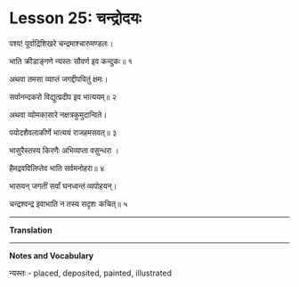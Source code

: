 # Lesson 25: चन्द्रोदयः

पश्य! पूर्वाद्रिशिखरे चन्द्रमाश्चारुमण्डलः।

भाति क्रीडाङ्गणे न्यस्तः सौवर्ण इव कन्दुकः॥ १

अथवा तमसा व्याप्तं जगद्दीपयितुं क्षमः।

सर्वानन्दकरो विद्युत्प्रदीप इव भात्ययम्॥ २

अथवा व्योमकासारे नक्षत्रकुमुदान्विते।

पयोदशैवलाकीर्णे भात्ययं राजहमसवत्॥ ३

भासुरैस्तस्य किरणैः अभिव्यप्ता वसुन्धरा ।

हैमद्रवविलिप्तेव भाति सर्वमनोहरा॥  ४

भासयन् जगतीं सर्वां घनध्वन्तं व्यपोहयन्।

चन्द्रश्वन्द्र इवाभाति न तस्य सदृशः कचित्॥   ५

---

**Translation**

---

**Notes and Vocabulary**

न्यस्तः - placed, deposited, painted, illustrated
